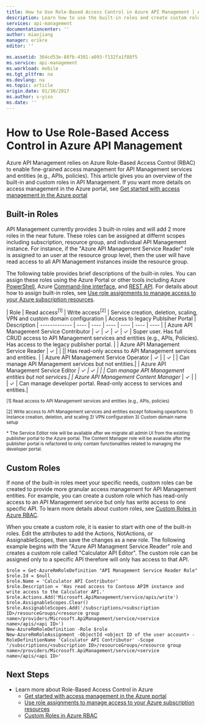 ```yaml
---
title: How to Use Role-Based Access Control in Azure API Management | Azure
description: Learn how to use the built-in roles and create custom roles in Azure API Management
services: api-management
documentationcenter: ''
author: miaojiang
manager: erikre
editor: ''

ms.assetid: 364cd53e-88fb-4301-a093-f132fa1f88f5
ms.service: api-management
ms.workload: mobile
ms.tgt_pltfrm: na
ms.devlang: na
ms.topic: article
origin.date: 01/30/2017
ms.author: v-yiso
ms.date: ''
---
```


# How to Use Role-Based Access Control in Azure API Management
Azure API Management relies on Azure Role-Based Access Control (RBAC) to enable fine-grained access management for API Management services and entities (e.g., APIs, policies). This article gives you an overview of the built-in and custom roles in API Management. If you want more details on access management in the Azure portal, see [Get started with access management in the Azure portal](../active-directory/role-based-access-control-what-is.md)

## Built-in Roles
API Management currently provides 3 built-in roles and will add 2 more roles in the near future. These roles can be assigned at differnt scopes including subscription, resource group, and individual API Management instance. For instance, if the "Azure API Management Service Reader" role is assigned to an user at the resource group level, then the user will have read access to all API Management instances inside the resource group. 

The following table provides brief descriptions of the built-in roles. You can assign these roles using the Azure Portal or other tools including Azure [PowerShell](https://docs.microsoft.com/en-us/azure/active-directory/role-based-access-control-manage-access-powershell), Azure [Command-line interface](https://docs.microsoft.com/en-us/azure/active-directory/role-based-access-control-manage-access-azure-cli), and [REST API](https://docs.microsoft.com/en-us/azure/active-directory/role-based-access-control-manage-access-rest). For details about how to assign built-in roles, see [Use role assignments to manage access to your Azure subscription resources](../active-directory/role-based-access-control-what-is.md).

| Role          | Read access<sup>[1]</sup> | Write access<sup>[2]</sup> | Service creation, deletion, scaling, VPN and custom domain configuration | Access to legacy Publsiher Portal | Description
| ------------- | ---- | ---- | ---- | ---- | ---- | ---- |
| Azure API Management Service Contributor | ✓ | ✓ | ✓ | ✓ | Super user. Has full CRUD access to API Management services and entities (e.g., APIs, Policies). Has access to the legacy publisher portal. |
| Azure API Management Service Reader | ✓ | | || Has read-only access to API Management services and entities. |
| Azure API Management Service Operator | ✓ | | ✓ | | Can manage API Management services but not entities.|
| Azure API Management Service Editor<sup>*</sup> | ✓ | ✓ | |  | Can manage API Management entities but not services.|
| Azure API Management Content Manager<sup>*</sup> | ✓ | | | ✓ | Can manage developer portal. Read-only access to services and entities.|

<sup>[1] Read access to API Management services and entities (e.g., APIs, policies)</sup>

<sup>[2] Write access to API Management services and entities except following opeartions: 1) Instance creation, deletion, and scaling 2) VPN configuration  3) Custom domain name setup</sup>

<sup>\* The Service Editor role will be available after we migrate all admin UI from the existing publisher portal to the Azure portal. The Content Manager role will be available after the publisher portal is refactored to only contain functionalities related to managing the developer portal.</sup>  


## Custom Roles
If none of the built-in roles meet your specific needs, custom roles can be created to provide more granular access management for API Management entities. For example, you can create a custom role which has read-only access to an API Management service but only has write access to one specific API. To learn more details about custom roles, see [Custom Roles in Azure RBAC](https://docs.microsoft.com/en-us/azure/active-directory/role-based-access-control-custom-roles). 

When you create a custom role, it is easier to start with one of the built-in roles. Edit the attributes to add the Actions, NotActions, or AssignableScopes, then save the changes as a new role. The following example begins with the "Azure API Managment Service Reader" role and creates a custom role called "Calculator API Editor". The custom role can be assigned only to a specific API therefore will only has access to that API. 

```
$role = Get-AzureRmRoleDefinition "API Management Service Reader Role"
$role.Id = $null
$role.Name = 'Calculator API Contributor'
$role.Description = 'Has read access to Contoso APIM instance and write access to the Calculator API.'
$role.Actions.Add('Microsoft.ApiManagement/service/apis/write')
$role.AssignableScopes.Clear()
$role.AssignableScopes.Add('/subscriptions/<subscription ID>/resourceGroups/<resource group name>/providers/Microsoft.ApiManagement/service/<service name>/apis/<api ID>')
New-AzureRmRoleDefinition -Role $role
New-AzureRmRoleAssignment -ObjectId <object ID of the user account> -RoleDefinitionName 'Calculator API Contributor' -Scope '/subscriptions/<subscription ID>/resourceGroups/<resource group name>/providers/Microsoft.ApiManagement/service/<service name>/apis/<api ID>'
```


## Next Steps

* Learn more about Role-Based Access Control in Azure
  * [Get started with access management in the Azure portal](../active-directory/role-based-access-control-what-is.md)
  * [Use role assignments to manage access to your Azure subscription resources](../active-directory/role-based-access-control-what-is.md)
  * [Custom Roles in Azure RBAC](../active-directory/role-based-access-control-custom-roles.md)
